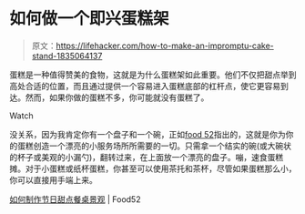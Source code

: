 # 如何做一个即兴蛋糕架

> 原文：<https://lifehacker.com/how-to-make-an-impromptu-cake-stand-1835064137>

蛋糕是一种值得赞美的食物，这就是为什么蛋糕架如此重要。他们不仅把甜点举到高处合适的位置，而且通过提供一个容易进入蛋糕底部的杠杆点，使它更容易到达。然而，如果你做的蛋糕不多，你可能就没有蛋糕了。

Watch

没关系，因为我肯定你有一个盘子和一个碗，正如[food 52](https://food52.com/blog/24100-how-to-serve-desserts-festive-tablescape-cakes-pies)指出的，这就是你为你的蛋糕创造一个漂亮的小服务场所所需要的一切。只需拿一个结实的碗(或大碗状的杯子或美观的小漏勺)，翻转过来，在上面放一个漂亮的盘子。嘣，速食蛋糕摊。对于小蛋糕或纸杯蛋糕，你甚至可以使用茶托和茶杯，尽管如果蛋糕那么小，你可以直接用手端上来。

[如何制作节日甜点餐桌景观](https://food52.com/blog/24100-how-to-serve-desserts-festive-tablescape-cakes-pies) | Food52